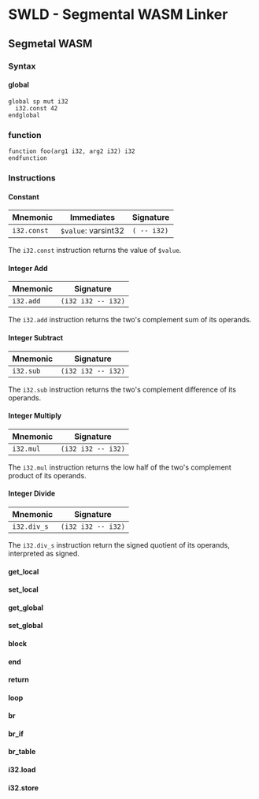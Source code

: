 # SWLD - Segmental WASM Linker

## Segmetal WASM

### Syntax

#### global

```
global sp mut i32
  i32.const 42
endglobal
```

### function

```
function foo(arg1 i32, arg2 i32) i32
endfunction
```

### Instructions

#### Constant

| Mnemonic | Immediates | Signature |
| ---- | ---- | ---- |
| `i32.const` | `$value`: varsint32 | `( -- i32)` |

The `i32.const` instruction returns the value of `$value`.

#### Integer Add

| Mnemonic | Signature |
| ---- | ---- |
| `i32.add` | `(i32 i32 -- i32)` |

The `i32.add` instruction returns the two's complement sum of its operands.

#### Integer Subtract

| Mnemonic | Signature |
| ---- | ---- |
| `i32.sub` | `(i32 i32 -- i32)` |

The `i32.sub` instruction returns the two's complement difference of its operands.

#### Integer Multiply

| Mnemonic | Signature |
| ---- | ---- |
| `i32.mul` | `(i32 i32 -- i32)` |

The `i32.mul` instruction returns the low half of the two's complement product of its operands.

#### Integer Divide

| Mnemonic | Signature |
| ---- | ---- |
| `i32.div_s` | `(i32 i32 -- i32)` |

The `i32.div_s` instruction return the signed quotient of its operands, interpreted as signed.

#### get_local

#### set_local

#### get_global

#### set_global

#### block

#### end

#### return

#### loop

#### br

#### br_if

#### br_table

#### i32.load

#### i32.store
